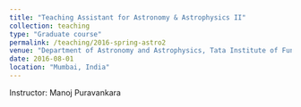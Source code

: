 ```yaml
---
title: "Teaching Assistant for Astronomy & Astrophysics II"
collection: teaching
type: "Graduate course"
permalink: /teaching/2016-spring-astro2
venue: "Department of Astronomy and Astrophysics, Tata Institute of Fundamental Research"
date: 2016-08-01
location: "Mumbai, India"
---
```


Instructor: Manoj Puravankara
